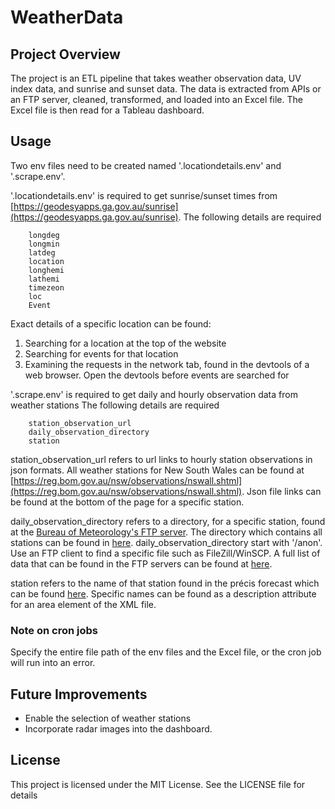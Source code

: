 # WeatherData

## Project Overview
The project is an ETL pipeline that takes weather observation data, UV index data, and sunrise and sunset data.
The data is extracted from APIs or an FTP server, cleaned, transformed, and loaded into an Excel file. The Excel file 
is then read for a Tableau dashboard. 

## Usage
Two env files need to be created named '.locationdetails.env' and '.scrape.env'.

'.locationdetails.env' is required to get sunrise/sunset times from [https://geodesyapps.ga.gov.au/sunrise](https://geodesyapps.ga.gov.au/sunrise).
The following details are required
```
    longdeg
    longmin
    latdeg
    location
    longhemi
    lathemi
    timezeon
    loc
    Event
```
Exact details of a specific location can be found:
1. Searching for a location at the top of the website
2. Searching for events for that location
3. Examining the requests in the network tab, found in the devtools of a web browser. Open the devtools before events are searched for 

'.scrape.env' is required to get daily and hourly observation data from weather stations
The following details are required
```
    station_observation_url
    daily_observation_directory
    station
```
station_observation_url refers to url links to hourly station observations in json formats. 
All weather stations for New South Wales can be found at [https://reg.bom.gov.au/nsw/observations/nswall.shtml](https://reg.bom.gov.au/nsw/observations/nswall.shtml).
Json file links can be found at the bottom of the page for a specific station.

daily_observation_directory refers to a directory, for a specific station, found at the [Bureau of Meteorology's FTP server](ftp://ftp.bom.gov.au).
The directory which contains all stations can be found in [here](ftp://ftp.bom.gov.au/anon/gen/clim_data/IDCKWCDEA0/tables).
daily_observation_directory start with '/anon'. Use an FTP client to find a specific file such as FileZill/WinSCP. A full list 
of data that can be found in the FTP servers can be found at [here](https://www.bom.gov.au/catalogue/data-feeds.shtml).

station refers to the name of that station found in the précis forecast which can be found [here](https://www.bom.gov.au/catalogue/data-feeds.shtml).
Specific names can be found as a description attribute for an area element of the XML file.

### Note on cron jobs
Specify the entire file path of the env files and the Excel file, or the cron job will run into an error.

## Future Improvements
- Enable the selection of weather stations
- Incorporate radar images into the dashboard.


## License
This project is licensed under the MIT License. See the LICENSE file for details
